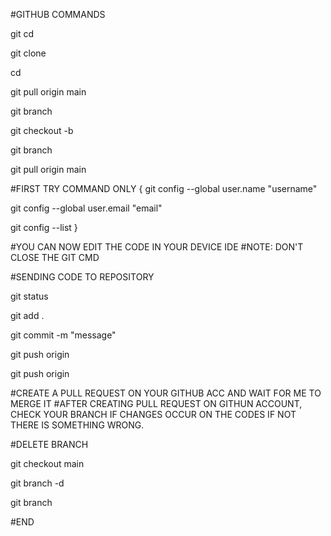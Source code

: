#GITHUB COMMANDS

git cd <xampp directory>

git clone <github link>

cd <filename>

git pull origin main

git branch

git checkout -b <branchname>

git branch

git pull origin main
<must display already up-to-date>

#FIRST TRY COMMAND ONLY { git config --global user.name "username"

git config --global user.email "email"

git config --list }

#YOU CAN NOW EDIT THE CODE IN YOUR DEVICE IDE
#NOTE: DON'T CLOSE THE GIT CMD

#SENDING CODE TO REPOSITORY

git status
<check if there is any changes>
	
git add .

git commit -m "message"

git push origin <branch name>
<login your git in browser if alert appears>

git push origin <branchname>
	
#CREATE A PULL REQUEST ON YOUR GITHUB ACC AND WAIT FOR ME TO MERGE IT
#AFTER CREATING PULL REQUEST ON GITHUN ACCOUNT, CHECK YOUR BRANCH IF CHANGES OCCUR ON THE CODES IF NOT THERE IS SOMETHING WRONG.

#DELETE BRANCH
	
git checkout main

git branch -d <branchname>

git branch

#END
